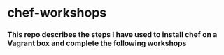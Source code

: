 # chef-workshops
### This repo describes the steps I have used to install chef on a Vagrant box and complete the following workshops
